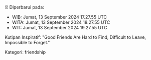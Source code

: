 ⏰ Diperbarui pada:
- WIB: Jumat, 13 September 2024 17.27.55 UTC
- WITA: Jumat, 13 September 2024 18.27.55 UTC
- WIT: Jumat, 13 September 2024 19.27.55 UTC

Kutipan Inspiratif:
"Good Friends Are Hard to Find, Difficult to Leave, Impossible to Forget."


Kategori: friendship

